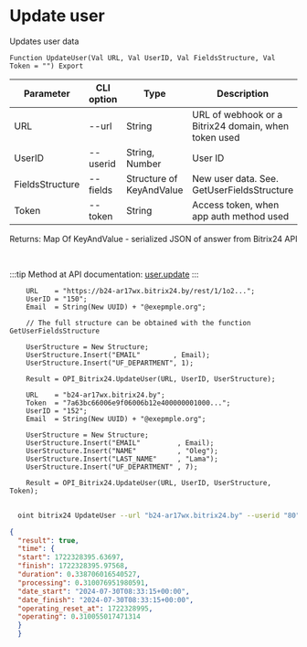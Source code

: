 ﻿---
sidebar_position: 4
---

# Update user
 Updates user data



`Function UpdateUser(Val URL, Val UserID, Val FieldsStructure, Val Token = "") Export`

  | Parameter | CLI option | Type | Description |
  |-|-|-|-|
  | URL | --url | String | URL of webhook or a Bitrix24 domain, when token used |
  | UserID | --userid | String, Number | User ID |
  | FieldsStructure | --fields | Structure of KeyAndValue | New user data. See. GetUserFieldsStructure |
  | Token | --token | String | Access token, when app auth method used |

  
  Returns:  Map Of KeyAndValue - serialized JSON of answer from Bitrix24 API

<br/>

:::tip
Method at API documentation: [user.update](https://dev.1c-bitrix.ru/rest_help/users/user_update.php)
:::
<br/>


```bsl title="Code example"
    URL    = "https://b24-ar17wx.bitrix24.by/rest/1/1o2...";
    UserID = "150";
    Email  = String(New UUID) + "@exepmple.org";

    // The full structure can be obtained with the function GetUserFieldsStructure

    UserStructure = New Structure;
    UserStructure.Insert("EMAIL"        , Email);
    UserStructure.Insert("UF_DEPARTMENT", 1);

    Result = OPI_Bitrix24.UpdateUser(URL, UserID, UserStructure);

    URL    = "b24-ar17wx.bitrix24.by";
    Token  = "7a63bc66006e9f06006b12e400000001000...";
    UserID = "152";
    Email  = String(New UUID) + "@exepmple.org";

    UserStructure = New Structure;
    UserStructure.Insert("EMAIL"         , Email);
    UserStructure.Insert("NAME"          , "Oleg");
    UserStructure.Insert("LAST_NAME"     , "Lama");
    UserStructure.Insert("UF_DEPARTMENT" , 7);

    Result = OPI_Bitrix24.UpdateUser(URL, UserID, UserStructure, Token);
```



```sh title="CLI command example"
    
  oint bitrix24 UpdateUser --url "b24-ar17wx.bitrix24.by" --userid "80" --fields %fields% --token "fe3fa966006e9f06006b12e400000001000..."

```

```json title="Result"
{
  "result": true,
  "time": {
  "start": 1722328395.63697,
  "finish": 1722328395.97568,
  "duration": 0.338706016540527,
  "processing": 0.310076951980591,
  "date_start": "2024-07-30T08:33:15+00:00",
  "date_finish": "2024-07-30T08:33:15+00:00",
  "operating_reset_at": 1722328995,
  "operating": 0.310055017471314
  }
  }
```
